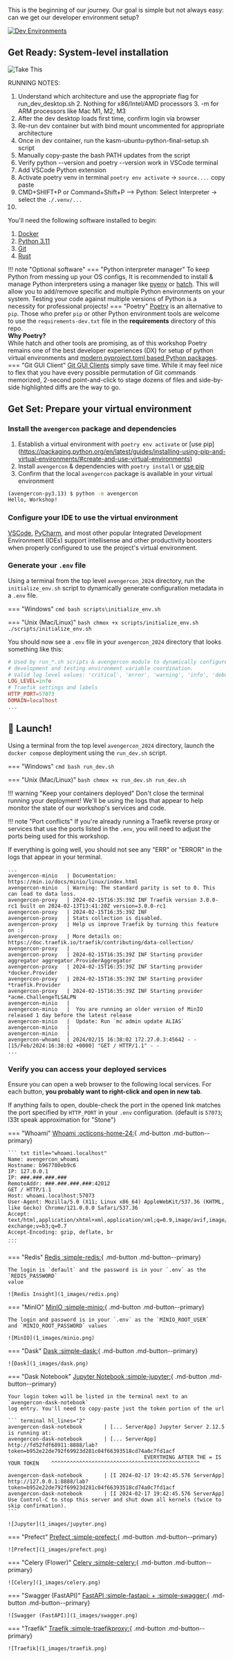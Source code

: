 This is the beginning of our journey. Our goal is simple but not always easy: can we
get our developer environment setup?

[![Dev Environments](https://imgs.xkcd.com/comics/python_environment.png)](https://xkcd.com/1987/)

## **Get Ready**: System-level installation

![Take This](1_images/take_this.png)

RUNNING NOTES:
1. Understand which architecture and use the appropriate flag for run_dev_desktop.sh
   2. Nothing for x86/Intel/AMD processors
   3. -m for ARM processors like Mac M1, M2, M3
4. After the dev desktop loads first time, confirm login via browser
5. Re-run dev container but with bind mount uncommented for appropriate architecture
6. Once in dev container, run the kasm-ubuntu-python-final-setup.sh script
7. Manually copy-paste the bash PATH updates from the script
8. Verify python --version and poetry --version work in VSCode terminal
9. Add VSCode Python extension
10. Activate poetry venv in terminal `poetry env activate` -> `source....` copy paste
11. CMD+SHIFT+P or Command+Shift+P --> Python: Select Interpreter -> select the `./.venv/...`
12.


You'll need the following software installed to begin:

1. [Docker](https://docs.docker.com/engine/install/)
2. [Python 3.11](https://www.python.org/downloads/)
3. [Git](https://git-scm.com/downloads)
4. [Rust](https://rustup.rs/)

!!! note "Optional software"
    === "Python interpreter manager"
        To keep Python from messing up your OS configs, It is recommended to install &
        manage Python interpreters using a manager like
        [pyenv](https://github.com/pyenv/pyenv?tab=readme-ov-file#installation) or
        [hatch](https://hatch.pypa.io/latest/). This will allow you to add/remove specific
        and multiple Python environments on your system. Testing your code against multiple
        versions of Python is a necessity for professional projects!
    === "Poetry"
        [Poetry](https://python-poetry.org/docs/#installation) is an alternative to `pip`.
        Those who prefer `pip` or other Python environment tools are welcome to use the
        `requirements-dev.txt` file in the **requirements** directory of this repo.
        <br/>**Why Poetry?**<br/>
        While hatch and other tools are promising, as of this workshop Poetry remains one
        of the best developer experiences (DX) for setup of python virtual environments and
        [modern pyproject.toml based Python packages](https://packaging.python.org/en/latest/specifications/pyproject-toml/#pyproject-toml-spec).
    === "Git GUI Client"
        [Git GUI Clients](https://git-scm.com/downloads/guis) simply save time. While it
        may feel nice to flex that you have every possible permutation of Git commands
        memorized, 2-second point-and-click to stage dozens of files and side-by-side
        highlighted diffs are the way to go.

## **Get Set**: Prepare your virtual environment

### Install the `avengercon` package and dependencies

1. Establish a virtual environment with `poetry env activate` or [use pip]
   (https://packaging.python.org/en/latest/guides/installing-using-pip-and-virtual-environments/#create-and-use-virtual-environments)
2. Install `avengercon` & dependencies with `poetry install` or [use pip](https://packaging.python.org/en/latest/guides/installing-using-pip-and-virtual-environments/#using-a-requirements-file)
3. Confirm that the local `avengercon` package is available in your virtual environment

```bash
(avengercon-py3.13) $ python -m avengercon
Hello, Workshop!
```

### Configure your IDE to use the virtual environment
[VSCode](https://code.visualstudio.com/docs/python/environments),
[PyCharm](https://www.jetbrains.com/help/pycharm/creating-virtual-environment.html), and
most other popular Integrated Development Environment (IDEs) support intellisense and
other productivity boosters when properly configured to use the project's virtual
environment.

### Generate your `.env` file
Using a terminal from the top level `avengercon_2024` directory, run the
`initialize_env.sh` script to dynamically generate configuration metadata in a `.env`
file.

=== "Windows"
    ``` cmd
    bash scripts\initialize_env.sh
    ```

=== "Unix (Mac/Linux)"
    ``` bash
    chmox +x scripts/initialize_env.sh
    ./scripts/initialize_env.sh
    ```

You should now see a `.env` file in your `avengercon_2024` directory that looks
something like this:
``` toml title=".env"
# Used by run_*.sh scripts & avengercon module to dynamically configure localhost
# development and testing environment variable coordination.
# Valid log level values: 'critical', 'error', 'warning', 'info', 'debug'
LOG_LEVEL=info
# Traefik settings and labels
HTTP_PORT=57073
DOMAIN=localhost
...
```

## 🚀 **Launch!**
Using a terminal from the top level `avengercon_2024` directory, launch the `docker
compose` deployment using the `run_dev.sh` script.

=== "Windows"
    ``` cmd
    bash run_dev.sh
    ```

=== "Unix (Mac/Linux)"
    ``` bash
    chmox +x run_dev.sh
    run_dev.sh
    ```

!!! warning "Keep your containers deployed"
    Don't close the terminal running your deployment! We'll be using the logs that
    appear to help monitor the state of our workshop's services and code.

!!! note "Port conflicts"
    If you're already running a Traefik reverse proxy or services that use the ports
    listed in the `.env`, you will need to adjust the ports being used for this workshop.

If everything is going well, you should not see any "ERR" or "ERROR" in the logs that
appear in your terminal.
``` terminal title="Happy Logs"
...
avengercon-minio   | Documentation: https://min.io/docs/minio/linux/index.html
avengercon-minio   | Warning: The standard parity is set to 0. This can lead to data loss.
avengercon-proxy   | 2024-02-15T16:35:39Z INF Traefik version 3.0.0-rc1 built on 2024-02-13T13:41:20Z version=3.0.0-rc1
avengercon-proxy   | 2024-02-15T16:35:39Z INF
avengercon-proxy   | Stats collection is disabled.
avengercon-proxy   | Help us improve Traefik by turning this feature on :)
avengercon-proxy   | More details on: https://doc.traefik.io/traefik/contributing/data-collection/
avengercon-proxy   |
avengercon-proxy   | 2024-02-15T16:35:39Z INF Starting provider aggregator aggregator.ProviderAggregator
avengercon-proxy   | 2024-02-15T16:35:39Z INF Starting provider *docker.Provider
avengercon-proxy   | 2024-02-15T16:35:39Z INF Starting provider *traefik.Provider
avengercon-proxy   | 2024-02-15T16:35:39Z INF Starting provider *acme.ChallengeTLSALPN
avengercon-minio   |
avengercon-minio   |  You are running an older version of MinIO released 1 day before the latest release
avengercon-minio   |  Update: Run `mc admin update ALIAS`
avengercon-minio   |
avengercon-minio   |
avengercon-whoami  | 2024/02/15 16:38:02 172.27.0.3:45642 - - [15/Feb/2024:16:38:02 +0000] "GET / HTTP/1.1" - -
...
```

### Verify you can access your deployed services
Ensure you can open a web browser to the following local services. For each button,
**you probably want to right-click and open in new tab**.

If anything fails to open, double-check the port in the opened link matches the port
specified by `HTTP_PORT` in your `.env` configuration. (default is `57073`; l33t speak
approximation for "Stone")

=== "Whoami"
    [Whoami :octicons-home-24:](http://whoami.localhost:57073/){ .md-button .md-button--primary}

    ``` txt title="whoami.localhost"
    Name: avengercon_whoami
    Hostname: b967780eb9c6
    IP: 127.0.0.1
    IP: ###.###.###.###
    RemoteAddr: ###.###.###.###:42012
    GET / HTTP/1.1
    Host: whoami.localhost:57073
    User-Agent: Mozilla/5.0 (X11; Linux x86_64) AppleWebKit/537.36 (KHTML, like Gecko) Chrome/121.0.0.0 Safari/537.36
    Accept: text/html,application/xhtml+xml,application/xml;q=0.9,image/avif,image/webp,image/apng,*/*;q=0.8,application/signed-exchange;v=b3;q=0.7
    Accept-Encoding: gzip, deflate, br
    ...
    ```

=== "Redis"
    [Redis :simple-redis:](http://cache.localhost:57073/){ .md-button .md-button--primary}

    The login is `default` and the password is in your `.env` as the `REDIS_PASSWORD`
    value

    ![Redis Insight](1_images/redis.png)

=== "MinIO"
    [MinIO :simple-minio:](http://bucket.localhost:57073/){ .md-button .md-button--primary}

    The login and password is in your `.env` as the `MINIO_ROOT_USER`
    and `MINIO_ROOT_PASSWORD` values

    ![MinIO](1_images/minio.png)

=== "Dask"
    [Dask :simple-dask:](http://dask.localhost:57073/status){ .md-button .md-button--primary}

    ![Dask](1_images/dask.png)

=== "Dask Notebook"
    [Jupyter Notebook :simple-jupyter:](http://notebook.localhost:57073/){ .md-button .md-button--primary}

    Your login token will be listed in the terminal next to an `avengercon-dask-notebook`
    log entry. You'll need to copy-paste just the token portion of the url

    ``` terminal hl_lines="2"
    avengercon-dask-notebook       | [... ServerApp] Jupyter Server 2.12.5 is running at:
    avengercon-dask-notebook       | [... ServerApp] http://fd52fdf68911:8888/lab?token=b952e22de792f69923d281c04f66393518cd74a0c7fd1acf
                                                EVERYTHING AFTER THE = IS YOUR TOKEN    ^^^^^^^^^^^^^^^^^^^^^^^^^^^^^^^^^^^^^^^^^^^^^^^^

    avengercon-dask-notebook       | [I 2024-02-17 19:42:45.576 ServerApp]     http://127.0.0.1:8888/lab?token=b952e22de792f69923d281c04f66393518cd74a0c7fd1acf
    avengercon-dask-notebook       | [I 2024-02-17 19:42:45.576 ServerApp] Use Control-C to stop this server and shut down all kernels (twice to skip confirmation).
    ```

    ![Jupyter](1_images/jupyter.png)

=== "Prefect"
    [Prefect :simple-prefect:](http://prefect.localhost:57073/dashboard){ .md-button .md-button--primary}

    ![Prefect](1_images/prefect.png)

=== "Celery (Flower)"
    [Celery :simple-celery:](http://celery.localhost:57073/){ .md-button .md-button--primary}

    ![Celery](1_images/celery.png)

=== "Swagger (FastAPI)"
    [FastAPI :simple-fastapi: + :simple-swagger:](http://api.localhost:57073/docs){ .md-button .md-button--primary}

    ![Swagger (FastAPI)](1_images/swagger.png)

=== "Traefik"
    [Traefik :simple-traefikproxy:](http://proxy.localhost:57073/dashboard/#/){ .md-button .md-button--primary}

    ![Traefik](1_images/traefik.png)
